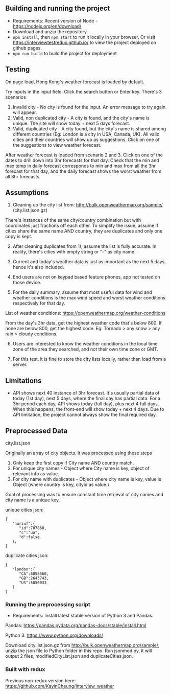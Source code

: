 ## Building and running the project

- Requirements: Recent version of Node - https://nodejs.org/en/download/
- Download and unzip the repository.
- `npm install`, then `npm start` to run it locally in your browser. 
Or visit https://interviewtestredux.github.io/ to view the project deployed on github pages.
- `npm run build` to build the project for deployment

## Testing

On page load, Hong Kong's weather forecast is loaded by default.

Try inputs in the input field. Click the search button or Enter key. There's 3 scenarios

1) Invalid city - No city is found for the input. An error message to try again will appear.
2) Valid, non duplicated city - A city is found, and the city's name is unique. The site will show today + next 5 days forecast.
3) Valid, duplicated city - A city found, but the city's name is shared among different countries (Eg: London is a city in USA, Canada, UK).
All valid cities and their countries will show up as suggestions. Click on one of the suggestions to view weather forecast.

After weather forecast is loaded from scenario 2 and 3. Click on one of the dates to drill down into 3hr forecasts for that day.
Check that the min and max temp in daily forecast corresponds to min and max from all the 3hr forecast for that day, and the daily forecast shows the worst weather from all 3hr forecasts.



## Assumptions

1) Cleaning up the city list from: http://bulk.openweathermap.org/sample/ (city.list.json.gz)

There's instances of the same city/country combination but with coordinates just fractions off each other. To simplify the issue, assume if cities share the same name AND country, they are duplicates and only one copy is kept.

2) After cleaning duplicates from 1), assume the list is fully accurate. In reality, there's cities with empty string or "-" as city name.

3) Current and today's weather data is just as important as the next 5 days, hence it's also included.

4) End users are not on keypad based feature phones, app not tested on those device.

5) For the daily summary, assume that most useful data for wind and weather conditions is the max wind speed and worst weather conditions respectively for that day.

List of weather conditions: https://openweathermap.org/weather-conditions

From the day's 3hr data, get the highest weather code that's below 800. If none are below 800, get the highest code. Eg: Tornado > any snow > any rain > cloudy conditions.

6) Users are interested to know the weather conditions in the local time zone of the area they searched, and not their own time zone or GMT.

7) For this test, it is fine to store the city lists locally, rather than load from a server.

## Limitations
- API shows next 40 instance of 3hr forecast. It's usually partial data of today (1st day), next 5 days, where the final day has partial data.
For a 3hr period each day, API shows today (full day), plus next 4 full days. When this happens, the front-end will show today + next 4 days. Due to API limitation, the project cannot always show the final required day.

## Preprocessed Data

city.list.json

Originally an array of city objects. It was processed using these steps

1) Only keep the first copy if City name AND country match.
2) For unique city names - Object where City name is key, object of relevant info as value.
3) For city name with duplicates - Object where city name is key, value is Object (where country is key, cityid as value.)

Goal of processing was to ensure constant time retrieval of city names and city name is a unique key.

unique cities json:
```
{
   "hurzuf":{
      "id":707860,
      "c":"ua",
      "d":false
   },
}
```

duplicate cities json:
```
{
   "london":{
      "CA":6058560,
      "GB":2643743,
      "US":5056033
   }
}
```


### Running the preprocessing script

 - Requirements: Install latest stable version of Python 3 and Pandas.

 Pandas: https://pandas.pydata.org/pandas-docs/stable/install.html

 Python 3: https://www.python.org/downloads/

 Download city.list.json.gz from http://bulk.openweathermap.org/sample/, unzip the json file to Python folder in this repo.
 Run jsonmod.py, it will output 2 files, modifiedCityList.json and duplicateCities.json.


 ### Built with redux

 Previous non-redux version here: https://github.com/KayinCheung/interview_weather
